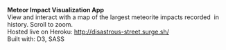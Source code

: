 **Meteor Impact Visualization App**  
View and interact with a map of the largest meteorite impacts recorded  in history. Scroll to zoom.  
Hosted live on Heroku: http://disastrous-street.surge.sh/  
Built with: D3, SASS
